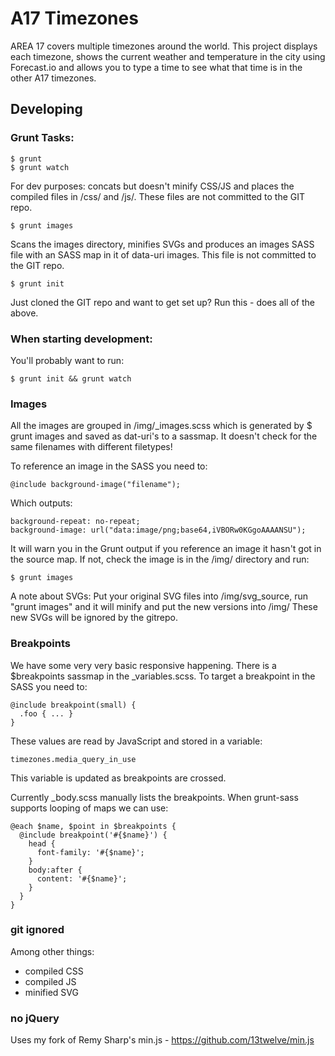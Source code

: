 # A17 Timezones

AREA 17 covers multiple timezones around the world. This project displays each timezone, shows the current weather and temperature in the city using Forecast.io and allows you to type a time to see what that time is in the other A17 timezones.

## Developing

### Grunt Tasks:

    $ grunt
    $ grunt watch

For dev purposes: concats but doesn't minify CSS/JS and places the compiled files in /css/ and /js/. These files are not committed to the GIT repo.

    $ grunt images

Scans the images directory, minifies SVGs and produces an images SASS file with an SASS map in it of data-uri images. This file is not committed to the GIT repo.

    $ grunt init

Just cloned the GIT repo and want to get set up? Run this - does all of the above.


### When starting development:

You'll probably want to run:

    $ grunt init && grunt watch

### Images

All the images are grouped in /img/_images.scss which is generated by $ grunt images and saved as dat-uri's to a sassmap.
It doesn't check for the same filenames with different filetypes!

To reference an image in the SASS you need to:

    @include background-image("filename");

Which outputs:

    background-repeat: no-repeat;
    background-image: url("data:image/png;base64,iVBORw0KGgoAAAANSU");

It will warn you in the Grunt output if you reference an image it hasn't got in the source map. If not, check the image is in the /img/ directory and run:

    $ grunt images

A note about SVGs: Put your original SVG files into /img/svg_source, run "grunt images" and it will minify and put the new versions into /img/
These new SVGs will be ignored by the gitrepo.

### Breakpoints

We have some very very basic responsive happening. There is a $breakpoints sassmap in the _variables.scss. To target a breakpoint in the SASS you need to:

    @include breakpoint(small) {
      .foo { ... }
    }

These values are read by JavaScript and stored in a variable:

    timezones.media_query_in_use

This variable is updated as breakpoints are crossed.

Currently _body.scss manually lists the breakpoints. When grunt-sass supports looping of maps we can use:

    @each $name, $point in $breakpoints {
      @include breakpoint('#{$name}') {
        head {
          font-family: '#{$name}';
        }
        body:after {
          content: '#{$name}';
        }
      }
    }

### git ignored

Among other things:

* compiled CSS
* compiled JS
* minified SVG

### no jQuery

Uses my fork of Remy Sharp's min.js - https://github.com/13twelve/min.js

